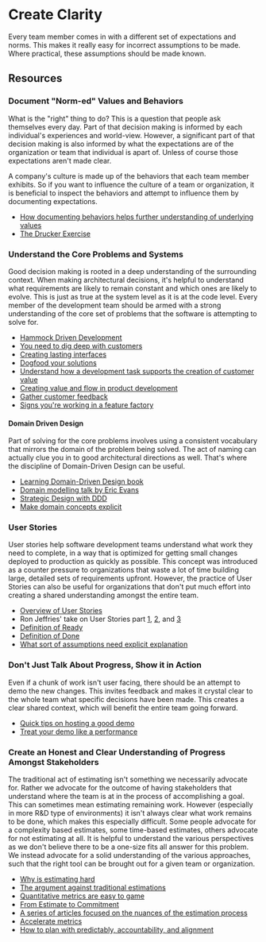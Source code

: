 # Create Clarity

Every team member comes in with a different set of expectations and norms. This makes it really easy for incorrect assumptions to be made. Where practical, these assumptions should be made known.

## Resources

### Document "Norm-ed" Values and Behaviors

What is the "right" thing to do? This is a question that people ask themselves every day. Part of that decision making is informed by each individual's experiences and world-view. However, a significant part of that decision making is also informed by what the expectations are of the organization or team that individual is apart of. Unless of course those expectations aren't made clear.

A company's culture is made up of the behaviors that each team member exhibits. So if you want to influence the culture of a team or organization, it is beneficial to inspect the behaviors and attempt to influence them by documenting expectations.

- [How documenting behaviors helps further understanding of underlying values](https://culturewise.com/blog/who-cares-what-you-believe/)
- [The Drucker Exercise](https://agilewarrior.wordpress.com/2009/11/27/the-drucker-exercise/)

### Understand the Core Problems and Systems

Good decision making is rooted in a deep understanding of the surrounding context. When making architectural decisions, it's helpful to understand what requirements are likely to remain constant and which ones are likely to evolve. This is just as true at the system level as it is at the code level. Every member of the development team should be armed with a strong understanding of the core set of problems that the software is attempting to solve for.

- [Hammock Driven Development](https://www.youtube.com/watch?v=f84n5oFoZBc)
- [You need to dig deep with customers](https://github.com/97-things/97-things-every-programmer-should-know/tree/master/en/thing_97)
- [Creating lasting interfaces](https://www.youtube.com/watch?v=oyLBGkS5ICk)
- [Dogfood your solutions](https://medium.com/agileinsider/dogfooding-a-simple-practice-to-help-you-build-better-products-b5954af4d5f7)
- [Understand how a development task supports the creation of customer value](https://cloud.google.com/architecture/devops/devops-process-work-visibility-in-value-stream)
- [Creating value and flow in product development](https://www.youtube.com/watch?v=NGdx-f-aGXs)
- [Gather customer feedback](https://cloud.google.com/architecture/devops/devops-process-customer-feedback)
- [Signs you're working in a feature factory](https://cutle.fish/blog/12-signs-youre-working-in-a-feature-factory)

#### Domain Driven Design

Part of solving for the core problems involves using a consistent vocabulary that mirrors the domain of the problem being solved. The act of naming can actually clue you in to good architectural directions as well. That's where the discipline of Domain-Driven Design can be useful.

- [Learning Domain-Driven Design book](https://www.amazon.com/Learning-Domain-Driven-Design-Aligning-Architecture/dp/1098100131)
- [Domain modelling talk by Eric Evans](https://www.infoq.com/presentations/model-to-work-evans/)
- [Strategic Design with DDD](https://www.infoq.com/presentations/strategic-design-evans/)
- [Make domain concepts explicit](https://github.com/97-things/97-things-every-programmer-should-know/tree/master/en/thing_11)

### User Stories

User stories help software development teams understand what work they need to complete, in a way that is optimized for getting small changes deployed to production as quickly as possible. This concept was introduced as a counter pressure to organizations that waste a lot of time building large, detailed sets of requirements upfront. However, the practice of User Stories can also be useful for organizations that don't put much effort into creating a shared understanding amongst the entire team.

- [Overview of User Stories](https://www.industriallogic.com/blog/making-user-stories-work-for-you)
- Ron Jeffries' take on User Stories part [1](https://ronjeffries.com/xprog/blog/how-should-user-stories-be-written/), [2](https://ronjeffries.com/xprog/articles/expcardconversationconfirmation/), and [3](https://ronjeffries.com/articles/019-01ff/3cs-revisited/)
- [Definition of Ready](https://www.leadingagile.com/2015/07/definition-of-ready/)
- [Definition of Done](https://www.leadingagile.com/2017/02/definition-of-done/)
- [What sort of assumptions need explicit explanation](https://seilevel.com/requirements/are-there-functional-requirements-in-assumptions-of-use-cases)

### Don't Just Talk About Progress, Show it in Action

Even if a chunk of work isn't user facing, there should be an attempt to demo the new changes. This invites feedback and makes it crystal clear to the whole team what specific decisions have been made. This creates a clear shared context, which will benefit the entire team going forward.

- [Quick tips on hosting a good demo](https://agileforall.com/how-to-give-a-great-sprint-demo/)
- [Treat your demo like a performance](https://blog.squirrelington.ninja/blog/a-demo-is-a-performance/)

### Create an Honest and Clear Understanding of Progress Amongst Stakeholders

The traditional act of estimating isn't something we necessarily advocate for. Rather we advocate for the outcome of having stakeholders that understand where the team is at in the process of accomplishing a goal. This can sometimes mean estimating remaining work. However (especially in more R&D type of environments) it isn't always clear what work remains to be done, which makes this especially difficult. Some people advocate for a complexity based estimates, some time-based estimates, others advocate for not estimating at all. It is helpful to understand the various perspectives as we don't believe there to be a one-size fits all answer for this problem. We instead advocate for a solid understanding of the various approaches, such that the right tool can be brought out for a given team or organization.

- [Why is estimating hard](https://blog.cleancoder.com/uncle-bob/2012/04/20/Why-Is-Estimating-So-Hard.html)
- [The argument against traditional estimations](https://vimeo.com/79128724)
- [Quantitative metrics are easy to game](https://www.nngroup.com/articles/campbells-law/)
- [From Estimate to Commitment](https://8thlight.com/blog/assets/FromEstimateToCommitment-3616004208b867532a7b968743df02b8.pdf)
- [A series of articles focused on the nuances of the estimation process](https://practisingxp.com/tag/estimation/)
- [Accelerate metrics](https://openpracticelibrary.com/blog/accelerate-metrics-software-delivery-performance-measurement/)
- [How to plan with predictably, accountability, and alignment](https://stu.penrose.us/planning)
